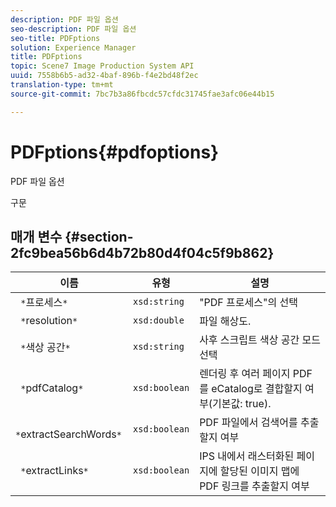 ```yaml
---
description: PDF 파일 옵션
seo-description: PDF 파일 옵션
seo-title: PDFptions
solution: Experience Manager
title: PDFptions
topic: Scene7 Image Production System API
uuid: 7558b6b5-ad32-4baf-896b-f4e2bd48f2ec
translation-type: tm+mt
source-git-commit: 7bc7b3a86fbcdc57cfdc31745fae3afc06e44b15

---
```



# PDFptions{#pdfoptions}

PDF 파일 옵션

구문

## 매개 변수 {#section-2fc9bea56b6d4b72b80d4f04c5f9b862}

| 이름 | 유형 | 설명 |
|---|---|---|
| ` *`프로세스`*` | `xsd:string` | &quot;PDF 프로세스&quot;의 선택 |
| ` *`resolution`*` | `xsd:double` | 파일 해상도. |
| ` *`색상 공간`*` | `xsd:string` | 사후 스크립트 색상 공간 모드 선택 |
| ` *`pdfCatalog`*` | `xsd:boolean` | 렌더링 후 여러 페이지 PDF를 eCatalog로 결합할지 여부(기본값: true). |
| ` *`extractSearchWords`*` | `xsd:boolean` | PDF 파일에서 검색어를 추출할지 여부 |
| ` *`extractLinks`*` | `xsd:boolean` | IPS 내에서 래스터화된 페이지에 할당된 이미지 맵에 PDF 링크를 추출할지 여부 |

